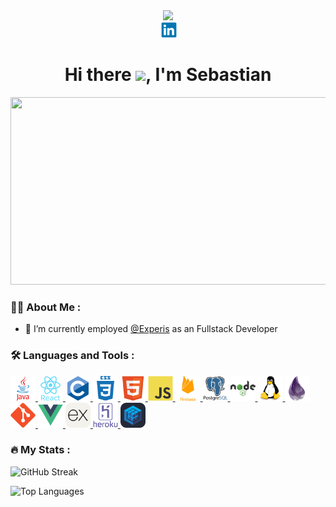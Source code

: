 <div id="header" align="center">
  <img src="https://media.giphy.com/media/zhYSVCirREeIZtONCI/giphy.gif" width="100"/>
  <div id="badges">
    <img src="https://komarev.com/ghpvc/?username=sebgro98&style=flat-square&color=blue" alt=""/>
  <a href="https://www.linkedin.com/in/sebastianrone">
    <img src="https://github.com/devicons/devicon/blob/master/icons/linkedin/linkedin-original.svg" alt="LinkedIn Badge" width="25" height="25"/>
  </a>
    <h1>
  Hi there <img src="https://media.giphy.com/media/hvRJCLFzcasrR4ia7z/giphy.gif" width="30px"/>, I'm Sebastian
    </h1>
  </div>
</div>

<div align="center">
  <img src="https://media.giphy.com/media/dWesBcTLavkZuG35MI/giphy.gif" width="600" height="300"/>
</div>


### :woman_technologist: About Me :

- :telescope: I’m currently employed [@Experis](https://www.experis.se/en) as an Fullstack Developer

### :hammer_and_wrench: Languages and Tools :
<div>
<a href="https://www.java.com/en/">
  <img src="https://github.com/devicons/devicon/blob/master/icons/java/java-original-wordmark.svg" title="Java" alt="Java" width="40" height="40"/>
</a>
<a href="https://reactjs.org/">
  <img src="https://github.com/devicons/devicon/blob/master/icons/react/react-original-wordmark.svg" title="React" alt="React" width="40" height="40"/>
</a>
  </a>
<a href="https://www.w3schools.com/cpp/">
  <img src="https://github.com/devicons/devicon/blob/master/icons/c/c-original.svg" title="C" alt="C" width="40" height="40"/>
</a>
<a href="https://www.w3schools.com/css/">
  <img src="https://github.com/devicons/devicon/blob/master/icons/css3/css3-plain-wordmark.svg" title="CSS3" alt="CSS" width="40" height="40"/>
<a href="https://www.w3schools.com/html/">
  <img src="https://github.com/devicons/devicon/blob/master/icons/html5/html5-original.svg" title="HTML5" alt="HTML" width="40" height="40"/>
<a href="https://developer.mozilla.org/en-US/docs/Web/JavaScript">
  <img src="https://github.com/devicons/devicon/blob/master/icons/javascript/javascript-original.svg" title="JavaScript" alt="JavaScript" width="40" height="40"/>
<a href="https://firebase.google.com/">
  <img src="https://github.com/devicons/devicon/blob/master/icons/firebase/firebase-plain-wordmark.svg" title="Firebase" alt="Firebase" width="40" height="40"/>
<a href="https://www.postgresql.org/">
  <img src="https://github.com/devicons/devicon/blob/master/icons/postgresql/postgresql-original-wordmark.svg" title="SQL"  alt="SQL" width="40" height="40"/>
<a href="https://nodejs.org/">
  <img src="https://github.com/devicons/devicon/blob/master/icons/nodejs/nodejs-original-wordmark.svg" title="NodeJS" alt="NodeJS" width="40" height="40"/>
<a href="https://www.linux.org/">
  <img src="https://github.com/devicons/devicon/blob/master/icons/linux/linux-original.svg" title="Linux" alt="Linux" width="40" height="40"/>
<a href="https://elixir-lang.org/">
  <img src="https://github.com/devicons/devicon/blob/master/icons/elixir/elixir-original.svg" title="Elixir" alt="Elixir" width="40" height="40"/>
<a href="https://git-scm.com/">
  <img src="https://github.com/devicons/devicon/blob/master/icons/git/git-original.svg" title="Git" alt="Git" width="40" height="40"/>
<a href="https://vuejs.org/">
  <img src="https://github.com/devicons/devicon/blob/master/icons/vuejs/vuejs-original.svg" title="VueJs" alt="VueJs" width="40" height="40"/>
  <a href="https://expressjs.com/">
  <img src="https://github.com/tandpfun/skill-icons/blob/main/icons/ExpressJS-Light.svg" title="Expressjs" alt="Expressjs" width="40" height="40"/>
</a>
<a href="https://heroku.com/">
  <img src="https://github.com/devicons/devicon/blob/master/icons/heroku/heroku-original-wordmark.svg" title="Heroku" alt="Heroku" width="40" height="40"/>
</a>
  <a href="https://sequelize.org/">
  <img src="https://github.com/tandpfun/skill-icons/blob/main/icons/Sequelize-Dark.svg" title="Sequelize" alt="Sequelize" width="40" height="40"/>
</a>
</div>

### :fire: My Stats :
![GitHub Streak](http://github-readme-streak-stats.herokuapp.com?user=sebgro98&theme=dark&hide_border=true)

![Top Languages](https://github-readme-stats.vercel.app/api/top-langs/?username=sebgro98&layout=compact&theme=dark&hide_border=true)

